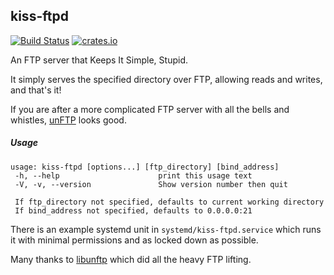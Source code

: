 kiss-ftpd
---------

[![Build Status](https://ci.moparisthe.best/job/moparisthebest/job/kiss-ftpd/job/master/badge/icon%3Fstyle=plastic)](https://ci.moparisthe.best/job/moparisthebest/job/kiss-ftpd/job/master/)
[![crates.io](https://img.shields.io/crates/v/kiss-ftpd.svg)](https://crates.io/crates/kiss-ftpd)

An FTP server that Keeps It Simple, Stupid.

It simply serves the specified directory over FTP, allowing reads and writes, and that's it!

If you are after a more complicated FTP server with all the bells and whistles, [unFTP](https://github.com/bolcom/unFTP) looks good.

##### Usage

```
usage: kiss-ftpd [options...] [ftp_directory] [bind_address]
 -h, --help                      print this usage text
 -V, -v, --version               Show version number then quit

 If ftp_directory not specified, defaults to current working directory
 If bind_address not specified, defaults to 0.0.0.0:21
```

There is an example systemd unit in `systemd/kiss-ftpd.service` which runs it with minimal permissions
and as locked down as possible.

Many thanks to [libunftp](https://github.com/bolcom/libunftp) which did all the heavy FTP lifting.
